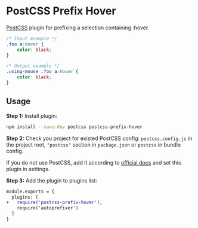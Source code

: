 # PostCSS Prefix Hover

[PostCSS] plugin for prefixing a selection containing :hover.

[PostCSS]: https://github.com/postcss/postcss

```css
/* Input example */
.foo a:hover {
    color: black;
}
```

```css
/* Output example */
.using-mouse .foo a:hover {
    color: black;
}
```

## Usage

**Step 1:** Install plugin:

```sh
npm install --save-dev postcss postcss-prefix-hover
```

**Step 2:** Check you project for existed PostCSS config: `postcss.config.js`
in the project root, `"postcss"` section in `package.json`
or `postcss` in bundle config.

If you do not use PostCSS, add it according to [official docs]
and set this plugin in settings.

**Step 3:** Add the plugin to plugins list:

```diff
module.exports = {
  plugins: [
+   require('postcss-prefix-hover'),
    require('autoprefixer')
  ]
}
```

[official docs]: https://github.com/postcss/postcss#usage
